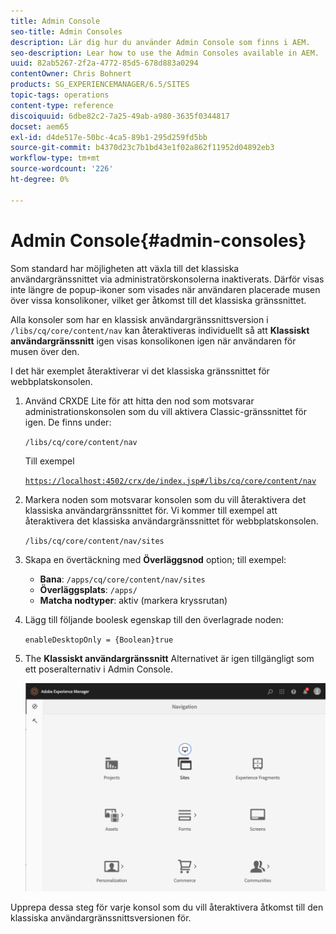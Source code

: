 ```yaml
---
title: Admin Console
seo-title: Admin Consoles
description: Lär dig hur du använder Admin Console som finns i AEM.
seo-description: Lear how to use the Admin Consoles available in AEM.
uuid: 82ab5267-2f2a-4772-85d5-678d883a0294
contentOwner: Chris Bohnert
products: SG_EXPERIENCEMANAGER/6.5/SITES
topic-tags: operations
content-type: reference
discoiquuid: 6dbe82c2-7a25-49ab-a980-3635f0344817
docset: aem65
exl-id: d4de517e-50bc-4ca5-89b1-295d259fd5bb
source-git-commit: b4370d23c7b1bd43e1f02a862f11952d04892eb3
workflow-type: tm+mt
source-wordcount: '226'
ht-degree: 0%

---
```


# Admin Console{#admin-consoles}

Som standard har möjligheten att växla till det klassiska användargränssnittet via administratörskonsolerna inaktiverats. Därför visas inte längre de popup-ikoner som visades när användaren placerade musen över vissa konsolikoner, vilket ger åtkomst till det klassiska gränssnittet.

Alla konsoler som har en klassisk användargränssnittsversion i `/libs/cq/core/content/nav` kan återaktiveras individuellt så att **Klassiskt användargränssnitt** igen visas konsolikonen igen när användaren för musen över den.

I det här exemplet återaktiverar vi det klassiska gränssnittet för webbplatskonsolen.

1. Använd CRXDE Lite för att hitta den nod som motsvarar administrationskonsolen som du vill aktivera Classic-gränssnittet för igen. De finns under:

   `/libs/cq/core/content/nav`

   Till exempel

   [`https://localhost:4502/crx/de/index.jsp#/libs/cq/core/content/nav`](https://localhost:4502/crx/de/index.jsp#/libs/cq/core/content/nav)

1. Markera noden som motsvarar konsolen som du vill återaktivera det klassiska användargränssnittet för. Vi kommer till exempel att återaktivera det klassiska användargränssnittet för webbplatskonsolen.

   `/libs/cq/core/content/nav/sites`

1. Skapa en övertäckning med **Överläggsnod** option; till exempel:

   * **Bana**: `/apps/cq/core/content/nav/sites`
   * **Överläggsplats**: `/apps/`
   * **Matcha nodtyper**: aktiv (markera kryssrutan)

1. Lägg till följande boolesk egenskap till den överlagrade noden:

   `enableDesktopOnly = {Boolean}true`

1. The **Klassiskt användargränssnitt** Alternativet är igen tillgängligt som ett poseralternativ i Admin Console.

   ![klassiskt alternativ för UI-posering](assets/syui-01-2019-02-27-15-16-55.png)

Upprepa dessa steg för varje konsol som du vill återaktivera åtkomst till den klassiska användargränssnittsversionen för.
